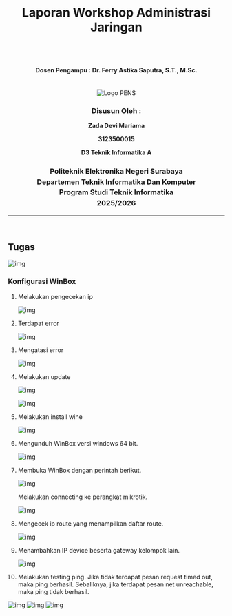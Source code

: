 <div align="center">
  <h1 style="text-align: center;font-weight: bold">Laporan Workshop Administrasi Jaringan<br></h1>
  <h2 style="text-align: center;"><br></h2>
  <h4 style="text-align: center;">Dosen Pengampu : Dr. Ferry Astika Saputra, S.T., M.Sc.</h4>
</div>
<br />
<div align="center">
  <img src="https://i.ibb.co/DC3QHnM/logo-pens.png" alt="Logo PENS">
  <h3 style="text-align: center;">Disusun Oleh :</h3>
  <p style="text-align: center;">
  <strong>Zada Devi Mariama</strong>
  </p>
  <p style="text-align: center;">
  <strong>3123500015</strong>
  </p>
  <p style="text-align: center;">
  <strong> D3 Teknik Informatika A</strong>
  </p>

<h3 style="text-align: center;line-height: 1.5">Politeknik Elektronika Negeri Surabaya<br>Departemen Teknik Informatika Dan Komputer<br>Program Studi Teknik Informatika<br>2025/2026</h3>
  <hr>
</div> 
<br>

## Tugas

  ![img](/assets/week-7/Tugas.png)

### Konfigurasi WinBox

1. Melakukan pengecekan ip

   ![img](/assets/week-7/cekip.jpeg)

2. Terdapat error

   ![img](/assets/week-7/error.jpeg)

3. Mengatasi error

   ![img](/assets/week-7/atasierror.jpeg)

4. Melakukan update

   ![img](/assets/week-7/aptupdate.png)

   ![img](/assets/week-7/berhasilupdate.jpeg)

5. Melakukan install wine

   ![img](/assets/week-7/installwine.png)

6. Mengunduh WinBox versi windows 64 bit.

   ![img](/assets/week-7/downloadwinbox.png)

7. Membuka WinBox dengan perintah berikut.

   ![img](/assets/week-7/01bukawinbox.png)

   Melakukan connecting ke  perangkat mikrotik.

   ![img](/assets/week-7/1bukawinbox.jpeg)

8. Mengecek ip route yang menampilkan daftar route.

   ![img](/assets/week-7/1ping.jpeg)

9. Menambahkan IP device beserta gateway kelompok lain.
   
   ![img](/assets/week-7/2ping.jpeg)
  
10. Melakukan testing ping. Jika tidak terdapat pesan request timed out, maka ping berhasil. Sebaliknya, jika terdapat pesan net unreachable, maka ping tidak berhasil.
   
   ![img](/assets/week-7/3ping.jpeg)
   ![img](/assets/week-7/4ping.jpeg)
   ![img](/assets/week-7/5ping.jpeg)